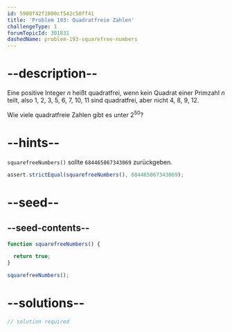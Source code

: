 ```yaml
---
id: 5900f42f1000cf542c50ff41
title: 'Problem 193: Quadratfreie Zahlen'
challengeType: 1
forumTopicId: 301831
dashedName: problem-193-squarefree-numbers
---
```


# --description--

Eine positive Integer $n$ heißt quadratfrei, wenn kein Quadrat einer Primzahl $n$ teilt, also 1, 2, 3, 5, 6, 7, 10, 11 sind quadratfrei, aber nicht 4, 8, 9, 12.

Wie viele quadratfreie Zahlen gibt es unter $2^{50}$?

# --hints--

`squarefreeNumbers()` sollte `684465067343069` zurückgeben.

```js
assert.strictEqual(squarefreeNumbers(), 684465067343069);
```

# --seed--

## --seed-contents--

```js
function squarefreeNumbers() {

  return true;
}

squarefreeNumbers();
```

# --solutions--

```js
// solution required
```
